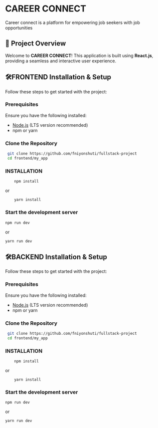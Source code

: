 # CAREER CONNECT

Career connect is a platform for empowering job seekers with job opportunities

## 🚀 Project Overview

Welcome to **CAREER CONNECT**! This application is built using **React.js**, providing a seamless and interactive user experience.

## 🛠️FRONTEND Installation & Setup

Follow these steps to get started with the project:

### Prerequisites

Ensure you have the following installed:

- [Node.js](https://nodejs.org/) (LTS version recommended)
- npm or yarn

### Clone the Repository

```sh
 git clone https://github.com/fniyonshuti/fullstack-project
 cd frontend/my_app
```

### INSTALLATION

```
    npm install
```

or

```
    yarn install
```

### Start the development server

```
npm run dev
```

or

```
yarn run dev
```

## 🛠️BACKEND Installation & Setup

Follow these steps to get started with the project:

### Prerequisites

Ensure you have the following installed:

- [Node.js](https://nodejs.org/) (LTS version recommended)
- npm or yarn

### Clone the Repository

```sh
 git clone https://github.com/fniyonshuti/fullstack-project
 cd frontend/my_app
```

### INSTALLATION

```
    npm install
```

or

```
    yarn install
```

### Start the development server

```
npm run dev
```

or

```
yarn run dev
```
